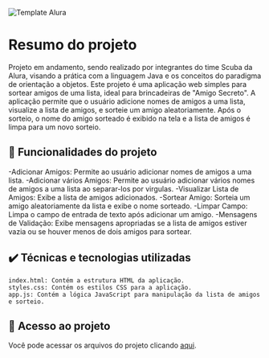 ![Template Alura](https://github.com/gui-lirasilva/Edige-POO/blob/master/Template/Thumbnails%20GitHub.png?raw=true)


# Resumo do projeto
Projeto em andamento, sendo realizado por integrantes do time Scuba da Alura, visando a prática com a linguagem Java e os conceitos do paradigma de orientação a objetos.
Este projeto é uma aplicação web simples para sortear amigos de uma lista, ideal para brincadeiras de "Amigo Secreto". A aplicação permite que o usuário adicione nomes de amigos a uma lista, visualize a lista de amigos, e sorteie um amigo aleatoriamente. Após o sorteio, o nome do amigo sorteado é exibido na tela e a lista de amigos é limpa para um novo sorteio.

## 🔨 Funcionalidades do projeto

-Adicionar Amigos: Permite ao usuário adicionar nomes de amigos a uma lista.
-Adicionar vários Amigos: Permite ao usuário adicionar vários nomes de amigos a uma lista ao separar-los por virgulas.
-Visualizar Lista de Amigos: Exibe a lista de amigos adicionados.
-Sortear Amigo: Sorteia um amigo aleatoriamente da lista e exibe o nome sorteado.
-Limpar Campo: Limpa o campo de entrada de texto após adicionar um amigo.
-Mensagens de Validação: Exibe mensagens apropriadas se a lista de amigos estiver vazia ou se houver menos de dois amigos para sortear.


## ✔️ Técnicas e tecnologias utilizadas

    index.html: Contém a estrutura HTML da aplicação.
    styles.css: Contém os estilos CSS para a aplicação.
    app.js: Contém a lógica JavaScript para manipulação da lista de amigos e sorteio.

## 📁 Acesso ao projeto
Você pode acessar os arquivos do projeto clicando [aqui](https://github.com/gui-lirasilva/Edige-POO/tree/master/src).
